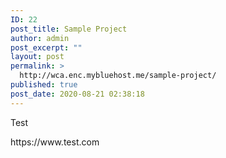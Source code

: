 ```yaml
---
ID: 22
post_title: Sample Project
author: admin
post_excerpt: ""
layout: post
permalink: >
  http://wca.enc.mybluehost.me/sample-project/
published: true
post_date: 2020-08-21 02:38:18
---
```

<!-- wp:paragraph -->
<p>Test</p>
<!-- /wp:paragraph -->

<!-- wp:paragraph -->
<p>https://www.test.com</p>
<!-- /wp:paragraph -->